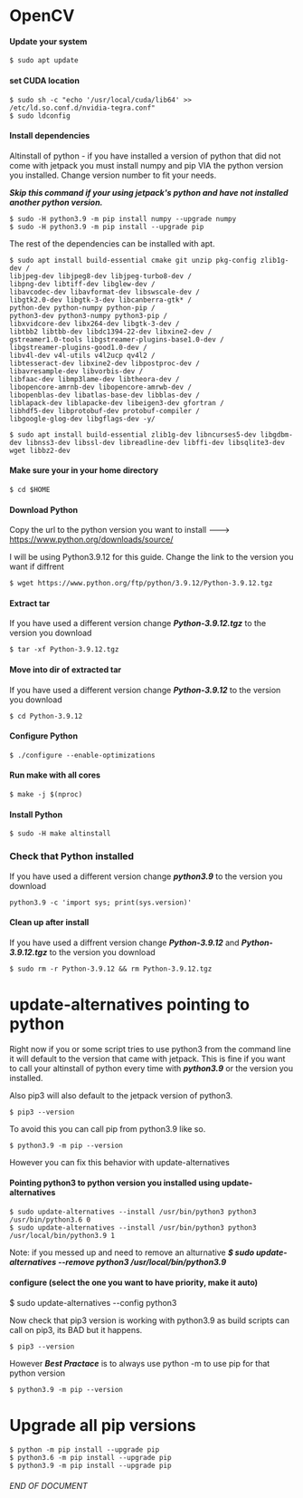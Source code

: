 # OpenCV

#### Update your system
```
$ sudo apt update
```
#### set CUDA location
```
$ sudo sh -c "echo '/usr/local/cuda/lib64' >> /etc/ld.so.conf.d/nvidia-tegra.conf"
$ sudo ldconfig
```

#### Install dependencies
Altinstall of python - if you have installed a version of python that did not come with jetpack you must install numpy and pip VIA the python version you installed. Change version number to fit your needs.

***Skip this command if your using jetpack's python and have not installed another python version.***
```
$ sudo -H python3.9 -m pip install numpy --upgrade numpy
$ sudo -H python3.9 -m pip install --upgrade pip
```
The rest of the dependencies can be installed with apt.
```
$ sudo apt install build-essential cmake git unzip pkg-config zlib1g-dev /
libjpeg-dev libjpeg8-dev libjpeg-turbo8-dev /
libpng-dev libtiff-dev libglew-dev /
libavcodec-dev libavformat-dev libswscale-dev /
libgtk2.0-dev libgtk-3-dev libcanberra-gtk* /
python-dev python-numpy python-pip /
python3-dev python3-numpy python3-pip /
libxvidcore-dev libx264-dev libgtk-3-dev /
libtbb2 libtbb-dev libdc1394-22-dev libxine2-dev /
gstreamer1.0-tools libgstreamer-plugins-base1.0-dev /
libgstreamer-plugins-good1.0-dev /
libv4l-dev v4l-utils v4l2ucp qv4l2 /
libtesseract-dev libxine2-dev libpostproc-dev /
libavresample-dev libvorbis-dev /
libfaac-dev libmp3lame-dev libtheora-dev /
libopencore-amrnb-dev libopencore-amrwb-dev /
libopenblas-dev libatlas-base-dev libblas-dev /
liblapack-dev liblapacke-dev libeigen3-dev gfortran /
libhdf5-dev libprotobuf-dev protobuf-compiler /
libgoogle-glog-dev libgflags-dev -y/
```












```
$ sudo apt install build-essential zlib1g-dev libncurses5-dev libgdbm-dev libnss3-dev libssl-dev libreadline-dev libffi-dev libsqlite3-dev wget libbz2-dev
```
#### Make sure your in your home directory
```
$ cd $HOME
```
#### Download Python
Copy the url to the python version you want to install ---> https://www.python.org/downloads/source/

I will be using Python3.9.12 for this guide. Change the link to the version you want if diffrent
```
$ wget https://www.python.org/ftp/python/3.9.12/Python-3.9.12.tgz
```
#### Extract tar
If you have used a different version change ***Python-3.9.12.tgz*** to the version you download
```
$ tar -xf Python-3.9.12.tgz
```
#### Move into dir of extracted tar
If you have used a different version change ***Python-3.9.12*** to the version you download
```
$ cd Python-3.9.12
```
#### Configure Python
```
$ ./configure --enable-optimizations
```
#### Run make with all cores
```
$ make -j $(nproc)
```
#### Install Python
```
$ sudo -H make altinstall
```
### Check that Python installed
If you have used a different version change ***python3.9*** to the version you download
```
python3.9 -c 'import sys; print(sys.version)'
```

#### Clean up after install
If you have used a diffrent version change ***Python-3.9.12*** and ***Python-3.9.12.tgz*** to the version you download
```
$ sudo rm -r Python-3.9.12 && rm Python-3.9.12.tgz
```


# update-alternatives pointing to python

Right now if you or some script tries to use python3 from the command line it will default to the version that came with jetpack. This is fine if you want to call your altinstall of python every time with ***python3.9*** or the version you installed.

Also pip3 will also default to the jetpack version of python3.
```
$ pip3 --version
```
To avoid this you can call pip from python3.9 like so.
```
$ python3.9 -m pip --version
```

However you can fix this behavior with update-alternatives

#### Pointing python3 to python version you installed using update-alternatives
```
$ sudo update-alternatives --install /usr/bin/python3 python3 /usr/bin/python3.6 0
$ sudo update-alternatives --install /usr/bin/python3 python3 /usr/local/bin/python3.9 1
```

Note: if you messed up and need to remove an alturnative ***$ sudo update-alternatives --remove python3 /usr/local/bin/python3.9***

#### configure (select the one you want to have priority, make it auto)
$ sudo update-alternatives --config python3

Now check that pip3 version is working with python3.9 as build scripts can call on pip3, its BAD but it happens.
```
$ pip3 --version
```

However ***Best Practace*** is to always use python -m to use pip for that python version
```
$ python3.9 -m pip --version
```
# Upgrade all pip versions
```
$ python -m pip install --upgrade pip
$ python3.6 -m pip install --upgrade pip
$ python3.9 -m pip install --upgrade pip
```

###### END OF DOCUMENT
